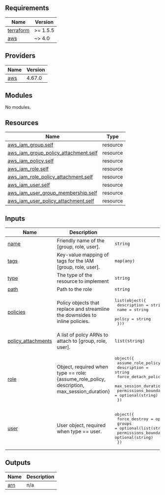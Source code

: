 <!-- BEGIN_TF_DOCS -->
## Requirements

| Name | Version |
|------|---------|
| <a name="requirement_terraform"></a> [terraform](#requirement\_terraform) | >= 1.5.5 |
| <a name="requirement_aws"></a> [aws](#requirement\_aws) | ~> 4.0 |

## Providers

| Name | Version |
|------|---------|
| <a name="provider_aws"></a> [aws](#provider\_aws) | 4.67.0 |

## Modules

No modules.

## Resources

| Name | Type |
|------|------|
| [aws_iam_group.self](https://registry.terraform.io/providers/hashicorp/aws/latest/docs/resources/iam_group) | resource |
| [aws_iam_group_policy_attachment.self](https://registry.terraform.io/providers/hashicorp/aws/latest/docs/resources/iam_group_policy_attachment) | resource |
| [aws_iam_policy.self](https://registry.terraform.io/providers/hashicorp/aws/latest/docs/resources/iam_policy) | resource |
| [aws_iam_role.self](https://registry.terraform.io/providers/hashicorp/aws/latest/docs/resources/iam_role) | resource |
| [aws_iam_role_policy_attachment.self](https://registry.terraform.io/providers/hashicorp/aws/latest/docs/resources/iam_role_policy_attachment) | resource |
| [aws_iam_user.self](https://registry.terraform.io/providers/hashicorp/aws/latest/docs/resources/iam_user) | resource |
| [aws_iam_user_group_membership.self](https://registry.terraform.io/providers/hashicorp/aws/latest/docs/resources/iam_user_group_membership) | resource |
| [aws_iam_user_policy_attachment.self](https://registry.terraform.io/providers/hashicorp/aws/latest/docs/resources/iam_user_policy_attachment) | resource |

## Inputs

| Name | Description | Type | Default | Required |
|------|-------------|------|---------|:--------:|
| <a name="input_name"></a> [name](#input\_name) | Friendly name of the [group, role, user]. | `string` | n/a | yes |
| <a name="input_tags"></a> [tags](#input\_tags) | Key-value mapping of tags for the IAM [group, role, user]. | `map(any)` | n/a | yes |
| <a name="input_type"></a> [type](#input\_type) | The type of the resource to implement | `string` | n/a | yes |
| <a name="input_path"></a> [path](#input\_path) | Path to the role | `string` | `null` | no |
| <a name="input_policies"></a> [policies](#input\_policies) | Policy objects that replace and streamline the downsides to inline policies. | <pre>list(object({<br/>    description = string<br/>    name        = string<br/>    policy      = string<br/>  }))</pre> | `[]` | no |
| <a name="input_policy_attachments"></a> [policy\_attachments](#input\_policy\_attachments) | A list of polcy ARNs to attach to [group, role, user]. | `list(string)` | `[]` | no |
| <a name="input_role"></a> [role](#input\_role) | Object, required when type == role: {assume\_role\_policy, description, max\_session\_duration} | <pre>object({<br/>    assume_role_policy    = string<br/>    description           = string<br/>    force_detach_policies = optional(bool, true)<br/>    max_session_duration  = optional(number, 3600)<br/>    permissions_boundary  = optional(string)<br/>  })</pre> | `null` | no |
| <a name="input_user"></a> [user](#input\_user) | User object, required when type == user. | <pre>object({<br/>    force_destroy        = optional(bool, false)<br/>    groups               = optional(list(string))<br/>    permissions_boundary = optional(string)<br/>  })</pre> | `{}` | no |

## Outputs

| Name | Description |
|------|-------------|
| <a name="output_arn"></a> [arn](#output\_arn) | n/a |
<!-- END_TF_DOCS -->
